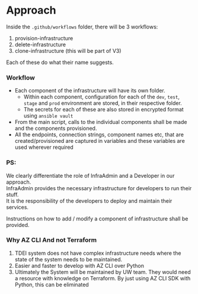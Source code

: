 # Approach
Inside the `.github/workflows` folder, there will be 3 workflows:
1. provision-infrastructure
2. delete-infrastructure
3. clone-infrastructure (this will be part of V3)

Each of these do what their name suggests.

### Workflow
- Each component of the infrastructure will have its own folder.
    - Within each component, configuration for each of the `dev`, `test`, `stage` and `prod` environment are stored, in their respective folder.
    - The secrets for each of these are also stored in encrypted format using `ansible vault`
- From the main script, calls to the individual components shall be made and the components provisioned.
- All the endpoints, connection strings, component names etc, that are created/provisioned are captured in variables and these variables are used wherever required

### PS:
We clearly differentiate the role of InfraAdmin and a Developer in our approach.  
InfraAdmin provides the necessary infrastructure for developers to run their stuff.  
It is the responsibility of the developers to deploy and maintain their services.

Instructions on how to add / modify a component of infrastructure shall be provided.

### Why AZ CLI And not Terraform
1. TDEI system does not have complex infrastructure needs where the state of the system needs to be maintained.
2. Easier and faster to develop with AZ CLI over Python
3. Ultimately the System will be maintained by UW team. They would need a resource with knowledge on Terraform. By just using AZ CLI SDK with Python, this can be eliminated
